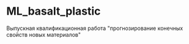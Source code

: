 # ML_basalt_plastic
Выпускная квалификационная работа "прогнозирование конечных свойств новых материалов"
